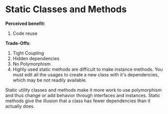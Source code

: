 # Static Classes and Methods

**Perceived benefit:**

1. Code reuse

**Trade-Offs**:

1. Tight Coupling
2. Hidden dependencies
3. No Polymorphism
4. Highly used static methods are difficult to make instance methods. You must edit all the usages to create a new class with it's dependencies, which may be not readily available. 

Static utility classes and methods make it more work to use polymorphism and thus change or add behavior through interfaces and instances. Static methods give the illusion that a class has fewer dependencies than it actually does.
